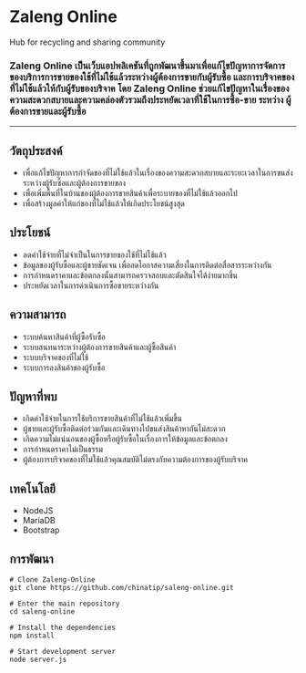 Zaleng Online
===================
Hub for recycling and sharing community

### Zaleng Online เป็นเว็บแอปพลิเคชันที่ถูกพัฒนาขึ้นมาเพื่อแก้ไขปัญหาการจัดการของบริการการขายของใช้ที่ไม่ใช้แล้วระหว่างผู้ต้องการขายกับผู้รับซื้อ และการบริจาคของที่ไม่ใช้แล้วให้กับผู้รับของบริจาค โดย Zaleng Online ช่วยแก้ไขปัญหาในเรื่องของความสะดวกสบายและความคล่องตัวรวมถึงประหยัดเวลาที่ใช้ในการซื้อ-ขาย ระหว่าง ผู้ต้องการขายและผู้รับซื้อ

----------

## วัตถุประสงค์
- เพื่อแก้ไขปัญหาการกำจัดของที่ไม่ใช้แล้วในเรื่องของความสะดวกสบายและระยะเวลาในการขนส่งระหว่างผู้รับซิ้อและผู้ต้องการขายของ
- เพื่อเพิ่มพื้นที่ในบ้านของผู้ต้องการขายสินค้าเพื่อระบายของที่ไม่ใช้แล้วออกไป
- เพื่อสร้างมูลค่าให้แก่ของที่ไม่ใช้แล้วให้เกิดประโยชน์สูงสุด

## ประโยชน์
- ลดค่าใช้จ่ายที่ไม่จำเป็นในการขายของใช้ที่ไม่ใช้แล้ว
- ข้อมูลของผู้รับซื้อและผู้ขายชัดเจน เพื่อลดโอกาสความเสี่ยงในการติดต่อสื่อสารระหว่างกัน
- การกำหนดราคาและข้อตกลงนั้นสามารถครวจสอบและตัดสินใจได้ง่ายมากขึ้น
- ประหยัดเวลาในการดำเนินการซื้อขายระหว่างกัน

## ความสามารถ
- ระบบค้นหาสินค้าที่ผู้ซื้อรับซื้อ
- ระบบสนทนาระหว่างผู้ต้องการขายสินค้าและผู้ซื้อสินค้า
- ระบบบริจาคของที่ไม่ใช้
- ระบบการลงสินค้าของผู้รับซื้อ

## ปัญหาที่พบ
- เกิดค่าใช้จ่ายในการใช้บริการขายสินค้าที่ไม่ใช้แล้วเพิ่มขึ้น
- ผู้ขายและผู้รับซื้อติดต่อร่วมกันและเดินทางไปขนส่งสินค้าหากันไม่สะดวก
- เกิดความไม่แน่นอนของผู้ซื้อหรือผู้รับซื้อในเรื่องการให้ข้อมูลและข้อตกลง
- การกำหนดราคาไม่เป็นธรรม
- ผู้ต้องการบริจาคของที่ไม่ใช้แล้วคุณสมบัติไม่ตรงกับความต้องการของผู้รับบริจาค

## เทคโนโลยี
- NodeJS
- MariaDB
- Bootstrap

## การพัฒนา

```
# Clone Zaleng-Online
git clone https://github.com/chinatip/saleng-online.git

# Enter the main repository
cd saleng-online

# Install the dependencies
npm install

# Start development server
node server.js 
```